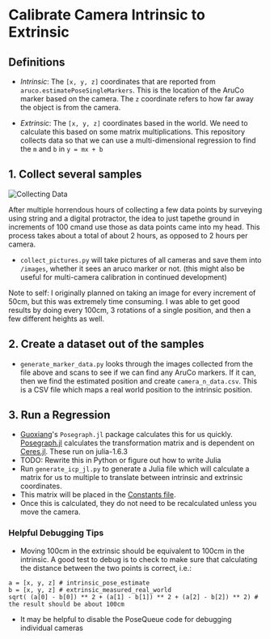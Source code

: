 # Calibrate Camera Intrinsic to Extrinsic

## Definitions

* *Intrinsic*: The `[x, y, z]` coordinates that are reported from `aruco.estimatePoseSingleMarkers`. This is the location of the AruCo marker based on the camera. The `z` coordinate refers to how far away the object is from the camera.

* *Extrinsic*: The `[x, y, z]` coordinates based in the world. We need to calculate this based on some matrix multiplications. This repository collects data so that we can use a multi-dimensional regression to find the `m` and `b` in `y = mx + b`

## 1. Collect several samples

![Collecting Data](https://github.com/mchen0037/whole-bodied-mathematics/blob/main/assets/collecting_data.gif?raw=true)

After multiple horrendous hours of collecting a few data points by surveying using string and a digital protractor, the idea to just tapethe ground in increments of 100 cmand use those as data points came into my head. This process takes about a total of about 2 hours, as opposed to 2 hours per camera.

* `collect_pictures.py` will take pictures of all cameras and save them into `/images`, whether it sees an aruco marker or not. (this might also be useful for multi-camera calibration in continued development)

Note to self: I originally planned on taking an image for every increment of 50cm, but this was extremely time consuming. I was able to get good results by doing every 100cm, 3 rotations of a single position, and then a few different heights as well.

## 2. Create a dataset out of the samples
* `generate_marker_data.py` looks through the images collected from the file above and scans to see if we can find any AruCo markers. If it can, then we find the estimated position and create `camera_n_data.csv`. This is a CSV file which maps a real world position to the intrinsic position.

## 3. Run a Regression
* [Guoxiang](https://www.github.com/gzhang8)'s `Posegraph.jl` package calculates this for us quickly. [Posegraph.jl](https://github.com/gzhang8/Posegraph.jl) calculates the transformation matrix and is dependent on [Ceres.jl](https://github.com/gzhang8/Ceres.jl). These run on julia-1.6.3
* TODO: Rewrite this in Python or figure out how to write Julia
* Run `generate_icp_jl.py` to generate a Julia file which will calculate a matrix for us to multiple to translate between intrinsic and extrinsic coordinates.
* This matrix will be placed in the [Constants file](https://github.com/mchen0037/whole-bodied-mathematics/blob/main/app/utils/constants/constants.py).
* Once this is calculated, they do not need to be recalculated unless you move the camera.

### Helpful Debugging Tips
* Moving 100cm in the extrinsic should be equivalent to 100cm in the intrinsic. A good test to debug is to check to make sure that calculating the distance between the two points is correct, i.e.:
```
a = [x, y, z] # intrinsic_pose_estimate
b = [x, y, z] # extrinsic_measured_real_world
sqrt( (a[0] - b[0]) ** 2 + (a[1] - b[1]) ** 2 + (a[2] - b[2]) ** 2) # the result should be about 100cm
```
* It may be helpful to disable the PoseQueue code for debugging individual cameras
